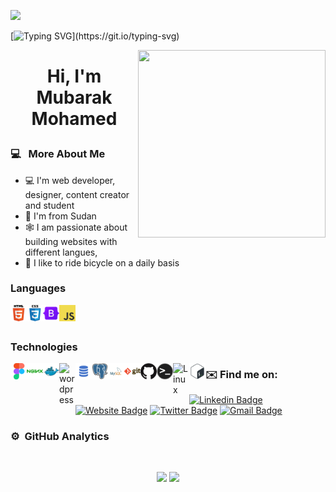 ![](https://komarev.com/ghpvc/?username=digitalizetech&label=PROFILE+VIEWS)

[![Typing SVG](https://readme-typing-svg.herokuapp.com?size=24&width=600&lines=Welcome+To+mubarak-mohamed's+GitHub+Profile!)](https://git.io/typing-svg)


 <img align="right" src="https://camo.githubusercontent.com/992babdffd8c74a1502de375fbdf7e4d54773242/68747470733a2f2f6d656469612e67697068792e636f6d2f6d656469612f53576f536b4e36447854737a71494b4571762f67697068792e676966" width="300" height="300"/>
 </p>
 
 
 <h1 align="center">Hi, I'm Mubarak Mohamed <p>
 
  <h3>  💻 &nbsp; More About Me </h3>

- 💻 I'm web developer, designer, content creator and student
- 📍 I'm from Sudan
- 🕸️ I am passionate about building websites with different langues,
- 🚴 I like to ride bicycle on a daily basis
<!-- - 🤓 I like to learn about new tech and my website on [DigitalizeTech](https://digitalizeTech.sd) -->
  
  ### Languages


[<img align="left" alt="HTML5" width="26px" src="https://raw.githubusercontent.com/github/explore/80688e429a7d4ef2fca1e82350fe8e3517d3494d/topics/html/html.png" />]()
[<img align="left" alt="CSS3" width="26px" src="https://raw.githubusercontent.com/github/explore/80688e429a7d4ef2fca1e82350fe8e3517d3494d/topics/css/css.png" />]()
[<img align="left" alt="Bootstrap" width="26px" src="https://github.com/devicons/devicon/blob/master/icons/bootstrap/bootstrap-original.svg" />]()
[<img align="left" alt="JavaScript" width="26px" src="https://raw.githubusercontent.com/github/explore/80688e429a7d4ef2fca1e82350fe8e3517d3494d/topics/javascript/javascript.png" />]() <br><br>



### Technologies

 [<img align="left" alt="Figma" width="26px" src="https://github.com/devicons/devicon/blob/master/icons/Figma/Figma-original.svg" />]()

[<img align="left" alt="Nginx" width="26px" src="https://github.com/devicons/devicon/blob/master/icons/nginx/nginx-original.svg" />]()

[<img align="left" alt="Docker" width="26px" src="https://github.com/devicons/devicon/blob/master/icons/docker/docker-original.svg" />]()
[<img align="left" alt="wordpress" width="26px" src="https://raw.githubusercontent.com/simple-icons/simple-icons/c4d9d3fee42301facaf14e44adb3183a5fb7d068/icons/wordpress.svg" />]()

[<img align="left" alt="SQL" width="26px" src="https://raw.githubusercontent.com/github/explore/80688e429a7d4ef2fca1e82350fe8e3517d3494d/topics/sql/sql.png" />]()
[<img align="left" alt="Postgresql" width="26px" src="https://github.com/devicons/devicon/blob/master/icons/postgresql/postgresql-original.svg" />]()
[<img align="left" alt="MySQL" width="26px" src="https://raw.githubusercontent.com/github/explore/80688e429a7d4ef2fca1e82350fe8e3517d3494d/topics/mysql/mysql.png" />]()
[<img align="left" alt="Git" width="26px" src="https://raw.githubusercontent.com/github/explore/80688e429a7d4ef2fca1e82350fe8e3517d3494d/topics/git/git.png" />]()
[<img align="left" alt="GitHub" width="26px" src="https://raw.githubusercontent.com/github/explore/78df643247d429f6cc873026c0622819ad797942/topics/github/github.png" />]()
[<img align="left" alt="Terminal" width="26px" src="https://raw.githubusercontent.com/github/explore/80688e429a7d4ef2fca1e82350fe8e3517d3494d/topics/terminal/terminal.png" />]()
[<img align="left" alt="Linux" width="26px" src="https://raw.githubusercontent.com/simple-icons/simple-icons/c4d9d3fee42301facaf14e44adb3183a5fb7d068/icons/linux.svg" />]()
[<img align="left" alt="Bash" width="26px" src="https://github.com/devicons/devicon/blob/master/icons/bash/bash-original.svg" />]()


 
 

### ✉️ Find me on:

[![Linkedin Badge](https://img.shields.io/badge/-LinkedIn-blue?style=flat&logo=Linkedin&logoColor=white&link=https://www.linkedin.com/in/mubarakmohamed/)](https://www.linkedin.com/in/mubarakmohamed/)
[![Website Badge](https://img.shields.io/badge/-Personal.me-47CCCC?style=flat&logo=Google-Chrome&logoColor=white&link=https://mubarak.mohamed.com/my-work/cv/index.html)](https://mubarak.mohamed.com/my-work/cv/index.html)
[![Twitter Badge](https://img.shields.io/badge/-Twitter-1ca0f1?style=flat&labelColor=1ca0f1&logo=twitter&logoColor=white&link=https://twitter.com/mubarak.mohamed)](https://twitter.com/mubarak.mohamed)
[![Gmail Badge](https://img.shields.io/badge/-Gmail-c14438?style=flat&logo=Gmail&logoColor=white&link=mailto:jessicalim813@gmail.com)](mailto:mubarak.mohamed89@gmail.com)
 
 
 
  <h3> ⚙️ &nbsp;GitHub Analytics</h3>
<br>
<p align="center">
  <img width="48%" src="https://github-readme-stats.vercel.app/api?username=mubarak-mohamed&show_icons=true&theme=algolia" />
<!--   <img height="48%" src="https://github-readme-stats.vercel.app/api/top-langs/?username=digitalizetech&layout=compact&langs_count=8&theme=algolia"/> -->
  <img width="48%" src="https://github-readme-streak-stats.herokuapp.com/?user=mubarak-mohamed&theme=algolia" />  
<!-- <a href="https://github.com/digitalizetech">
  <img height="180em" src="https://github-readme-stats.vercel.app/api?username=mubarak-mohamed&show_icons=true&theme=algolia&include_all_commits=true&count_private=true"/>
  <img height="180em" src="https://github-readme-stats.vercel.app/api/top-langs/?username=digitalizetech&layout=compact&langs_count=8&theme=algolia"/>
</a> radical-->

</p>

